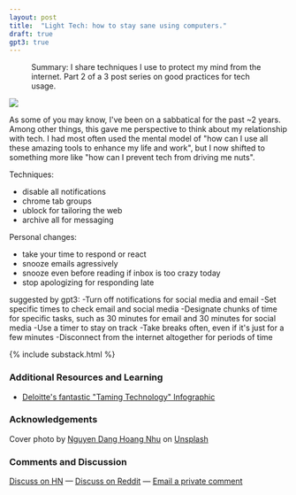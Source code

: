 ```yaml
---
layout: post
title:  "Light Tech: how to stay sane using computers."
draft: true
gpt3: true
---
```

<figure>
  <figcaption style="text-align: left">
  Summary: I share techniques I use to protect my mind from the internet. Part 2 of a 3 post series on good practices for tech usage.
  </figcaption>
</figure>
<img class="cover" src="/img/light-tech/cover.jpg">

As some of you may know, I've been on a sabbatical for the past ~2 years. Among other things, this gave me perspective to think about my relationship with tech. I had most often used the mental model of "how can I use all these amazing tools to enhance my life and work", but I now shifted to something more like "how can I prevent tech from driving me nuts". 

Techniques:
- disable all notifications
- chrome tab groups
- ublock for tailoring the web
- archive all for messaging

Personal changes:
- take your time to respond or react
- snooze emails agressively
 - snooze even before reading if inbox is too crazy today
- stop apologizing for responding late

suggested by gpt3:
-Turn off notifications for social media and email
-Set specific times to check email and social media
-Designate chunks of time for specific tasks, such as 30 minutes for email and 30 minutes for social media
-Use a timer to stay on track
-Take breaks often, even if it's just for a few minutes
-Disconnect from the internet altogether for periods of time

{% include substack.html %}

### Additional Resources and Learning
- [Deloitte's fantastic "Taming Technology" Infographic](https://www2.deloitte.com/content/dam/Deloitte/us/Documents/about-deloitte/us-about-deloitte-taming-technology.pdf)

### Acknowledgements

Cover photo by <a href="https://unsplash.com/@nguyendhn?utm_source=unsplash&utm_medium=referral&utm_content=creditCopyText">Nguyen Dang Hoang Nhu</a> on <a href="https://unsplash.com/s/photos/sleeping-computer?utm_source=unsplash&utm_medium=referral&utm_content=creditCopyText">Unsplash</a>
  
### Comments and Discussion
[Discuss on HN]() — [Discuss on Reddit]() — [Email a private comment](mailto:contact@maraoz.com)


